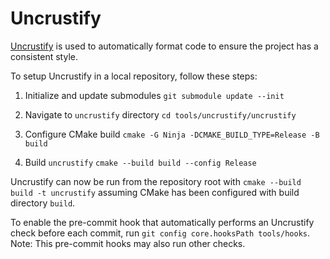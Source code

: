 # Uncrustify

[Uncrustify](https://github.com/uncrustify/uncrustify) is used to automatically format code to ensure the project has a consistent style.

To setup Uncrustify in a local repository, follow these steps:

1. Initialize and update submodules
   `git submodule update --init`

2. Navigate to `uncrustify` directory
   `cd tools/uncrustify/uncrustify`

3. Configure CMake build
   `cmake -G Ninja -DCMAKE_BUILD_TYPE=Release -B build`

4. Build `uncrustify`
   `cmake --build build --config Release`

Uncrustify can now be run from the repository root with `cmake --build build -t uncrustify` assuming CMake has been configured with build directory `build`.

To enable the pre-commit hook that automatically performs an Uncrustify check before each commit, run `git config core.hooksPath tools/hooks`. Note: This pre-commit hooks may also run other checks.